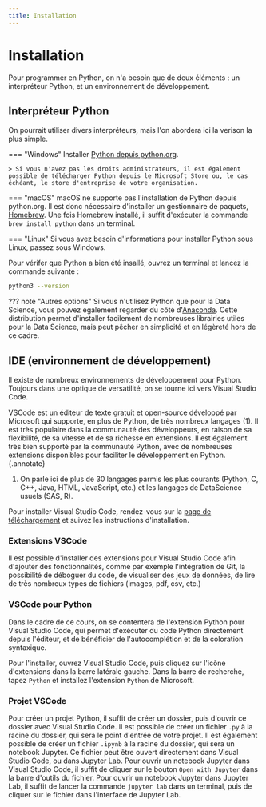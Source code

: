 ```yaml
---
title: Installation
---
```

# Installation

Pour programmer en Python, on n'a besoin que de deux éléments : un interpréteur Python, et un environnement de développement.

## Interpréteur Python

On pourrait utiliser divers interpréteurs, mais l'on abordera ici la verison la plus simple.

=== "Windows"
    Installer [Python depuis python.org](https://www.python.org/downloads/windows/).

    > Si vous n'avez pas les droits administrateurs, il est également possible de télécharger Python depuis le Microsoft Store ou, le cas échéant, le store d'entreprise de votre organisation.

=== "macOS"
    macOS ne supporte pas l'installation de Python depuis python.org. Il est donc nécessaire d'installer un gestionnaire de paquets, [Homebrew](https://brew.sh/). Une fois Homebrew installé, il suffit d'exécuter la commande `brew install python` dans un terminal.

=== "Linux"
    Si vous avez besoin d'informations pour installer Python sous Linux, passez sous Windows.

Pour vérifer que Python a bien été insallé, ouvrez un terminal et lancez la commande suivante :
```bash
python3 --version
```

??? note "Autres options"
    Si vous n'utilisez Python que pour la Data Science, vous pouvez également regarder du côté d'[Anaconda](https://www.anaconda.com/download). Cette distribution permet d'installer facilement de nombreuses librairies utiles pour la Data Science, mais peut pêcher en simplicité et en légèreté hors de ce cadre.


## IDE (environnement de développement)

Il existe de nombreux environnements de développement pour Python. Toujours dans une optique de versatilité, on se tourne ici vers Visual Studio Code.

VSCode est un éditeur de texte gratuit et open-source développé par Microsoft qui supporte, en plus de Python, de très nombreux langages (1). Il est très populaire dans la communauté des développeurs, en raison de sa flexibilité, de sa vitesse et de sa richesse en extensions. Il est également très bien supporté par la communauté Python, avec de nombreuses extensions disponibles pour faciliter le développement en Python.
{.annotate}

1. On parle ici de plus de 30 langages parmis les plus courants (Python, C, C++, Java, HTML, JavaScript, etc.) et les langages de DataScience usuels (SAS, R).

Pour installer Visual Studio Code, rendez-vous sur la [page de téléchargement](https://code.visualstudio.com/download) et suivez les instructions d'installation.


### Extensions VSCode

Il est possible d'installer des extensions pour Visual Studio Code afin d'ajouter des fonctionnalités, comme par exemple l'intégration de Git, la possibilité de déboguer du code, de visualiser des jeux de données, de lire de très nombreux types de fichiers (images, pdf, csv, etc.)


### VSCode pour Python

Dans le cadre de ce cours, on se contentera de l'extension Python pour Visual Studio Code, qui permet d'exécuter du code Python directement depuis l'éditeur, et de bénéficier de l'autocomplétion et de la coloration syntaxique.

Pour l'installer, ouvrez Visual Studio Code, puis cliquez sur l'icône d'extensions dans la barre latérale gauche. Dans la barre de recherche, tapez `Python` et installez l'extension `Python` de Microsoft.


### Projet VSCode

Pour créer un projet Python, il suffit de créer un dossier, puis d'ouvrir ce dossier avec Visual Studio Code. Il est possible de créer un fichier `.py` à la racine du dossier, qui sera le point d'entrée de votre projet. Il est également possible de créer un fichier `.ipynb` à la racine du dossier, qui sera un notebook Jupyter. Ce fichier peut être ouvert directement dans Visual Studio Code, ou dans Jupyter Lab. Pour ouvrir un notebook Jupyter dans Visual Studio Code, il suffit de cliquer sur le bouton `Open with Jupyter` dans la barre d'outils du fichier. Pour ouvrir un notebook Jupyter dans Jupyter Lab, il suffit de lancer la commande `jupyter lab` dans un terminal, puis de cliquer sur le fichier dans l'interface de Jupyter Lab.